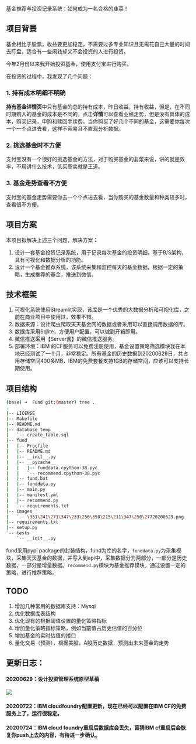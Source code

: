 基金推荐与投资记录系统：如何成为一名合格的韭菜！

## 项目背景

基金相比于股票，收益要更加稳定，不需要过多专业知识且无需花自己大量的时间去盯盘，适合有一些闲钱却又不会投资的人进行投资。

今年2月份以来我开始投资基金，使用支付宝进行购买。

在投资的过程中，我发现了几个问题：

### 1. 持有成本明细不明确

**持有基金详情页**中只有基金的总的持有成本，昨日收益，持有收益，但是，在不同时期购入的基金的成本是不同的，点击**详情**可以查看业绩走势，但是没有具体的成本，购买记录，申购和赎回手续费。当你购买了好几个不同的基金，这需要你每次一个一个点进去看，这样不容易且不直观分析数据。

### 2. 挑选基金时不方便

支付宝没有一个很好的挑选基金的方法，对于购买基金的韭菜来说，讲的就是效率，不用讲什么技术，低买高卖就是王道。

### 3. 基金走势查看不方便

支付宝的基金走势需要你去一个个点进去看，当你购买的基金数量和种类较多时，查看很不方便。

## 项目方案

本项目拟解决上述三个问题，解决方案：

1. 设计一套基金投资记录系统，用于记录每次基金的投资明细，基于B/S架构，具有可视化和数据分析的功能。
2. 设计一个基金推荐系统，该系统采集和监控每天的基金数据，根据一定的策略，生成推荐的基金，推送到微信。

## 技术框架

1. 可视化系统使用Streamlit实现，该库是一个优秀的大数据分析和可视化库，之前在商业项目中使用过，效果不错。
2. 数据来源：设计爬虫爬取天天基金网的数据或者采用可以直接调用数据的库。
3. 数据库采用Sqlite，方便用户配置，可以做到开箱即用。
4. 微信推送采用【Server酱】的微信推送服务。
5. 部署环境：IBM 的CF服务可以免费注册使用，基金设置策略筛选模块我在本地已经测试了一个月，非常稳定。所有基金的历史数据到20200629日，共占用存储空间400多MB，IBM的免费套餐支持1GB的存储空间，应该可以支持长期使用。

## 项目结构

```bash
(base) ➜  Fund git:(master) tree .
.
|-- LICENSE
|-- Makefile
|-- README.md
|-- database_temp
|   `-- create_table.sql
|-- fund
|   |-- Procfile
|   |-- README.md
|   |-- __init__.py
|   |-- __pycache__
|   |   |-- funddata.cpython-38.pyc
|   |   `-- recommend.cpython-38.pyc
|   |-- fund.bat
|   |-- funddata.py
|   |-- main.py
|   |-- manifest.yml
|   |-- recommend.py
|   `-- requirements.txt
|-- images
|   `-- \351\241\271\347\233\256\350\215\211\347\250\27720200629.png
|-- requirements.txt
|-- setup.py
`-- tests
    `-- __init__.py
```
fund采用pypi package的封装结构，fund为库的名字，`funddata.py`为采集模块，采集天天基金的数据，并写入到api中，采集数据分为两部分，一部分是历史数据，一部分是增量数据。`recommend.py`模块为基金推荐模块，通过设置一定的策略，进行推荐策略。

## TODO
1. 增加几种常用的数据库支持：Mysql
2. 优化数据库表结构
3. 优化现有的根据阈值设置的量化策略指标
4. 增加量化策略指标策略，例如当前值占历史估值的百分位
5. 增加基金的实时估值的接口
6. 量化交易（预测），根据美股，A股历史数据，预测出未来基金的走势

## 更新日志：

#### 20200629：设计投资管理系统原型草稿

![](./images/项目草稿20200629.png)

#### 20200722：IBM cloudfoundry配置更新，现在已经可以配置在IBM CF的免费服务上了，运行很稳定。

#### 20200724：IBM cloud foundry重启后数据库会丢失，盲猜IBM cf重启后会恢复你push上去的内容，有待进一步确认。